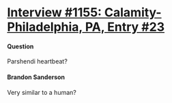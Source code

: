 # [Interview #1155: Calamity-Philadelphia, PA, Entry #23](https://www.theoryland.com/intvmain.php?i=1155#23)

#### Question

Parshendi heartbeat?

#### Brandon Sanderson

Very similar to a human?


